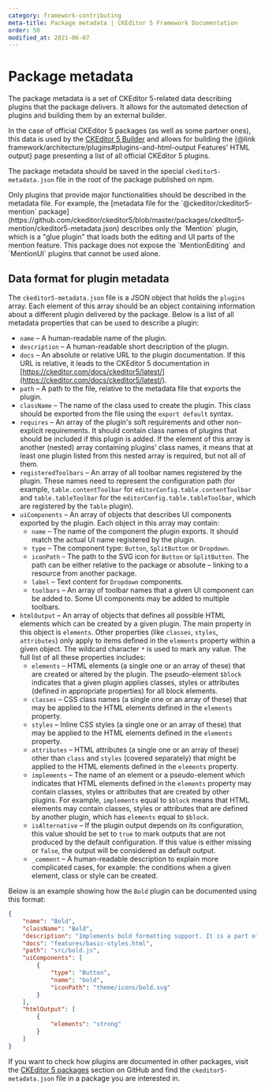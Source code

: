 ```yaml
---
category: framework-contributing
meta-title: Package metadata | CKEditor 5 Framework Documentation
order: 50
modified_at: 2021-06-07
---
```


# Package metadata

The package metadata is a set of CKEditor&nbsp;5-related data describing plugins that the package delivers. It allows for the automated detection of plugins and building them by an external builder.

In the case of official CKEditor&nbsp;5 packages (as well as some partner ones), this data is used by the [CKEditor&nbsp;5 Builder](https://ckeditor.com/builder?redirect=docs) and allows for building the {@link framework/architecture/plugins#plugins-and-html-output Features' HTML output} page presenting a list of all official CKEditor&nbsp;5 plugins.

The package metadata should be saved in the special `ckeditor5-metadata.json` file in the root of the package published on npm.

<info-box>
	Only plugins that provide major functionalities should be described in the metadata file. For example, the [metadata file for the `@ckeditor/ckeditor5-mention` package](https://github.com/ckeditor/ckeditor5/blob/master/packages/ckeditor5-mention/ckeditor5-metadata.json) describes only the `Mention` plugin, which is a "glue plugin" that loads both the editing and UI parts of the mention feature. This package does not expose the `MentionEditing` and `MentionUI` plugins that cannot be used alone.
</info-box>

## Data format for plugin metadata

The `ckeditor5-metadata.json` file is a JSON object that holds the `plugins` array. Each element of this array should be an object containing information about a different plugin delivered by the package. Below is a list of all metadata properties that can be used to describe a plugin:

* `name` &ndash; A human-readable name of the plugin.
* `description` &ndash; A human-readable short description of the plugin.
* `docs` &ndash; An absolute or relative URL to the plugin documentation. If this URL is relative, it leads to the CKEditor&nbsp;5 documentation in [https://ckeditor.com/docs/ckeditor5/latest/](https://ckeditor.com/docs/ckeditor5/latest/).
* `path` &ndash; A path to the file, relative to the metadata file that exports the plugin.
* `className` &ndash; The name of the class used to create the plugin. This class should be exported from the file using the `export default` syntax.
* `requires` &ndash; An array of the plugin's soft requirements and other non-explicit requirements. It should contain class names of plugins that should be included if this plugin is added. If the element of this array is another (nested) array containing plugins' class names, it means that at least one plugin listed from this nested array is required, but not all of them.
* `registeredToolbars` &ndash; An array of all toolbar names registered by the plugin. These names need to represent the configuration path (for example, `table.contentToolbar` for `editorConfig.table.contentToolbar` and `table.tableToolbar` for the `editorConfig.table.tableToolbar`, which are registered by the `Table` plugin).
* `uiComponents` &ndash; An array of objects that describes UI components exported by the plugin. Each object in this array may contain:
	* `name` &ndash; The name of the component the plugin exports. It should match the actual UI name registered by the plugin.
	* `type` &ndash; The component type: `Button`, `SplitButton` or `Dropdown`.
	* `iconPath` &ndash; The path to the SVG icon for `Button` or `SplitButton`. The path can be either relative to the package or absolute &ndash; linking to a resource from another package.
	* `label` &ndash; Text content for `Dropdown` components.
	* `toolbars` &ndash; An array of toolbar names that a given UI component can be added to. Some UI components may be added to multiple toolbars.
* `htmlOutput` &ndash; An array of objects that defines all possible HTML elements which can be created by a given plugin. The main property in this object is `elements`. Other properties (like `classes`, `styles`, `attributes`) only apply to items defined in the `elements` property within a given object. The wildcard character `*` is used to mark any value. The full list of all these properties includes:
	* `elements` &ndash; HTML elements (a single one or an array of these) that are created or altered by the plugin. The pseudo-element `$block` indicates that a given plugin applies classes, styles or attributes (defined in appropriate properties) for all block elements.
	* `classes` &ndash; CSS class names (a single one or an array of these) that may be applied to the HTML elements defined in the `elements` property.
	* `styles` &ndash; Inline CSS styles (a single one or an array of these) that may be applied to the HTML elements defined in the `elements` property.
	* `attributes` &ndash; HTML attributes (a single one or an array of these) other than `class` and `styles` (covered separately) that might be applied to the HTML elements defined in the `elements` property.
	* `implements` &ndash; The name of an element or a pseudo-element which indicates that HTML elements defined in the `elements` property may contain classes, styles or attributes that are created by other plugins. For example, `implements` equal to `$block` means that HTML elements may contain classes, styles or attributes that are defined by another plugin, which has `elements` equal to `$block`.
	* `isAlternative` &ndash; If the plugin output depends on its configuration, this value should be set to `true` to mark outputs that are not produced by the default configuration. If this value is either missing or `false`, the output will be considered as default output.
	* `_comment` &ndash; A human-readable description to explain more complicated cases, for example: the conditions when a given element, class or style can be created.

Below is an example showing how the `Bold` plugin can be documented using this format:

```json
{
	"name": "Bold",
	"className": "Bold",
	"description": "Implements bold formatting support. It is a part of the basic text styles package.",
	"docs": "features/basic-styles.html",
	"path": "src/bold.js",
	"uiComponents": [
		{
			"type": "Button",
			"name": "bold",
			"iconPath": "theme/icons/bold.svg"
		}
	],
	"htmlOutput": [
		{
			"elements": "strong"
		}
	]
}
```

If you want to check how plugins are documented in other packages, visit the [CKEditor&nbsp;5 packages](https://github.com/ckeditor/ckeditor5/tree/master/packages) section on GitHub and find the `ckeditor5-metadata.json` file in a package you are interested in.
